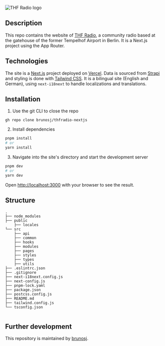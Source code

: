 ![THF Radio logo](https://cms.thfradio.com/uploads/thfradio_seo_5932df4159.jpg)

## Description

This repo contains the website of [THF Radio](https://thfradio.de), a community radio based at the gatehouse of the former Tempelhof Airport in Berlin. It is a Next.js project using the App Router.

## Technologies

The site is a [Next.js](https://nextjs.org/) project deployed on [Vercel](https://vercel.com/). Data is sourced from [Strapi](https://strapi.io/) and styling is done with [Tailwind CSS](https://tailwindcss.com). It is a bilingual site (English and German), using <code>next-i18next</code> to handle localizations and translations.

## Installation

1. Use the git CLI to close the repo

```
gh repo clone brunosj/thfradio-nextjs
```

2. Install dependencies

```bash
pnpm install
# or
yarn install
```

3. Navigate into the site's directory and start the development server

```bash
pnpm dev
# or
yarn dev
```

Open [http://localhost:3000](http://localhost:3000) with your browser to see the result.

## Structure

```
.
├── node_modules
├── public
    ├── locales
└── src
    ├── api
    ├── common
    ├── hooks
    ├── modules
    ├── pages
    ├── styles
    ├── types
    ├── utils
├── .eslintrc.json
├── .gitignore
├── next-i18next.config.js
├── next-config.js
├── pnpm-lock.yaml
├── package.json
├── postcss.config.js
├── README.md
├── tailwind.config.js
└── tsconfig.json


```

## Further development

This repository is maintained by [brunosj](https://github.com/brunosj).
